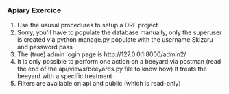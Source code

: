 <h3>Apiary Exercice</h3>
<ol>
<li>Use the ususal procedures to setup a DRF project</li>

<li>Sorry, you'll have to populate the database manually, only the superuser is created via python manage.py populate with the username Skizaru and password pass</li>

<li>The (true) admin login page is http://127.0.0.1:8000/admin2/</li>

<li>It is only possible to perform one action on a beeyard via postman (read the end of the api/views/beeyards.py file to know how)
It treats the beeyard with a specific treatment</li>

<li>Filters are available on api and public (which is read-only)</li>
</ol>


